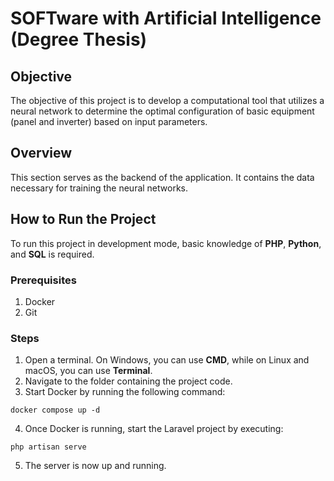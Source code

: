 # SOFTware with Artificial Intelligence (Degree Thesis)

## Objective 
The objective of this project is to develop a computational tool that utilizes a neural network to determine the optimal configuration of basic equipment (panel and inverter) based on input parameters.

## Overview
This section serves as the backend of the application. It contains the data necessary for training the neural networks.

## How to Run the Project
To run this project in development mode, basic knowledge of **PHP**, **Python**, and **SQL** is required.

### Prerequisites
1. Docker
2. Git

### Steps
1. Open a terminal. On Windows, you can use **CMD**, while on Linux and macOS, you can use **Terminal**.
2. Navigate to the folder containing the project code.
3. Start Docker by running the following command:
```
docker compose up -d
```
4. Once Docker is running, start the Laravel project by executing:
```
php artisan serve
```
5. The server is now up and running.